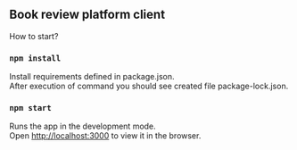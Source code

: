## Book review platform client

How to start?

### `npm install`

Install requirements defined in package.json. <br />
After execution of command you should see created file package-lock.json. <br />

### `npm start`

Runs the app in the development mode.<br />
Open [http://localhost:3000](http://localhost:3000) to view it in the browser.
